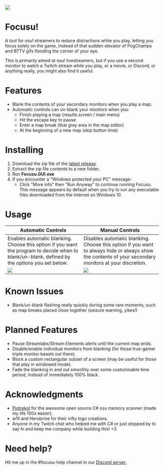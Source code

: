 ![](https://i.imgur.com/ksvOhLG.png)
# Focusu!

A tool for osu! streamers to reduce distractions while you play, letting you focus solely on the game, instead of that sudden elevator of PogChamps and BTTV gifs flooding the corner of your eye.

This is primarily aimed at osu! livestreamers, but if you use a second monitor to watch a Twitch stream while you play, or a movie, or Discord, or anything really, you might also find it useful.

# Features
- Blank the contents of your secondary monitors when you play a map.
- Automatic controls can un-blank your monitors when you:
    * Finish playing a map (results screen / main menu)
    * Hit the escape key to pause 
    * Enter a map break (that grey area in the map editor)
    * At the beginning of a new map (skip button time)

# Installing
1. Download the zip file of the [latest release](https://github.com/ceilingwaffle/Focusu/releases/latest).
2. Extract the zip file contents to a new folder.
3. Run **Focusu.GUI.exe**
4. If you encounter a "Windows protected your PC" message:
    - Click "More info" then "Run Anyway" to continue running Focusu. This message appears by default when you try to run any executable files downloaded from the internet on Windows 10.

# Usage
Automatic Controls  | Manual Controls
------------------- | ---------------
Enables automatic blanking. Choose this option if you want the program to decide when to blank/un-blank, defined by the options you set below. | Disables automatic blanking. Choose this option if you want to always hide or always show the contents of your secondary monitors at your discretion.
![](https://i.imgur.com/wvbkXI0.png) | ![](https://i.imgur.com/73mwPJT.png)

# Known Issues
- Blank/un-blank flashing really quickly during some rare moments, such as map breaks placed close together (seizure warning, yikes!)

# Planned Features
- Pause Streamlabs/Stream Elements alerts until the current map ends.
- Disable/enable individual monitors from blanking (for those true-gamer triple monitor beasts out there).
- Block a custom rectangular subset of a screen (may be useful for those that play in windowed mode).
- Fade the blanking in and out smoothly over some customisable time period, instead of immediately 100% black.

[//]: # (https://gist.github.com/PurpleBooth/109311bb0361f32d87a2)

[//]: # (https://github.com/adam-p/markdown-here/wiki/Markdown-Cheatsheet)

# Acknowledgments
- [Piotrekol](https://github.com/Piotrekol) for the awesome open source C# osu memory scanner (made my life 100x easier). 
- w1ll and Herobrine for their nifty logo creations.
- Anyone in my Twitch chat who helped me with C# or just  stopped by to say hi and keep me company while building this! <3

# Need help?
Hit me up in the #focusu-help channel in our [Discord server.](https://discordapp.com/invite/CmjtS6W)
